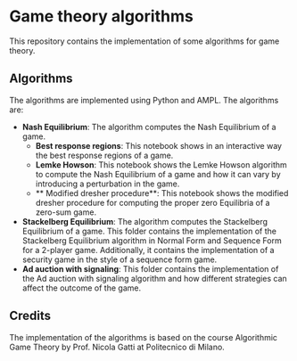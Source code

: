 # Game theory algorithms

This repository contains the implementation of some algorithms for game theory. 

## Algorithms

The algorithms are implemented using Python and AMPL. The algorithms are:

- **Nash Equilibrium**: The algorithm computes the Nash Equilibrium of a game.
    - **Best response regions**: This notebook shows in an interactive way the best response regions of a game.
    - **Lemke Howson**: This notebook shows the Lemke Howson algorithm to compute the Nash Equilibrium of a game and how it can vary by introducing a perturbation in the game.
    - ** Modified dresher procedure**: This notebook shows the modified dresher procedure for computing the proper zero Equilibria of a zero-sum game.
- **Stackelberg Equilibrium**: The algorithm computes the Stackelberg Equilibrium of a game. This folder contains the implementation of the Stackelberg Equilibrium algorithm in Normal Form and Sequence Form for a 2-player game. Additionally, it contains the implementation of a security game in the style of a sequence form game.
- **Ad auction with signaling**: This folder contains the implementation of the Ad auction with signaling algorithm and how different strategies can affect the outcome of the game.

## Credits

The implementation of the algorithms is based on the course Algorithmic Game Theory by Prof. Nicola Gatti at Politecnico di Milano.

